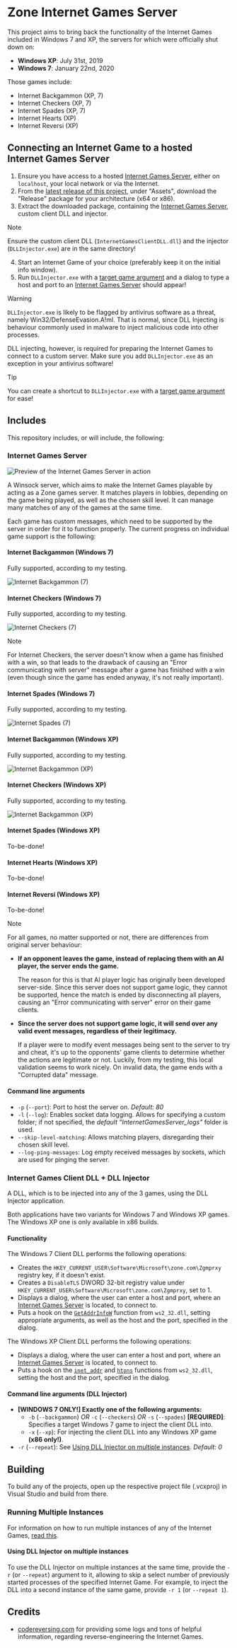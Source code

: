 # Zone Internet Games Server

This project aims to bring back the functionality of the Internet Games included in Windows 7 and XP, the servers for which were officially shut down on:

* **Windows XP**: July 31st, 2019
* **Windows 7**: January 22nd, 2020

Those games include:

* Internet Backgammon (XP, 7)
* Internet Checkers (XP, 7)
* Internet Spades (XP, 7)
* Internet Hearts (XP)
* Internet Reversi (XP)

## Connecting an Internet Game to a hosted Internet Games Server

1. Ensure you have access to a hosted [Internet Games Server](#internet-games-server), either on `localhost`, your local network or via the Internet.
2. From the [latest release of this project](https://github.com/Vankata453/ZoneInternetGamesServer/releases), under "Assets", download the "Release" package for your architecture (x64 or x86).
3. Extract the downloaded package, containing the [Internet Games Server](#internet-games-server), custom client DLL and injector.

> [!NOTE]
>
> Ensure the custom client DLL (`InternetGamesClientDLL.dll`) and the injector (`DLLInjector.exe`) are in the same directory!

4. Start an Internet Game of your choice (preferably keep it on the initial info window).
5. Run `DLLInjector.exe` with a [target game argument](#command-line-arguments-dll-injector) and a dialog to type a host and port to an [Internet Games Server](#internet-games-server) should appear!

> [!WARNING]
>
> `DLLInjector.exe` is likely to be flagged by antivirus software as a threat, namely Win32/DefenseEvasion.A!ml. That is normal, since DLL Injecting is behaviour
> commonly used in malware to inject malicious code into other processes.
>
> DLL injecting, however, is required for preparing the Internet Games to connect to a custom server. Make sure you add `DLLInjector.exe` as an exception in your antivirus software!

> [!TIP]
>
> You can create a shortcut to `DLLInjector.exe` with a [target game argument](#command-line-arguments-dll-injector) for ease!

## Includes

This repository includes, or will include, the following:

### Internet Games Server

![Preview of the Internet Games Server in action](docs/img/README_ServerPreview.png)

A Winsock server, which aims to make the Internet Games playable by acting as a Zone games server.
It matches players in lobbies, depending on the game being played, as well as the chosen skill level.
It can manage many matches of any of the games at the same time.

Each game has custom messages, which need to be supported by the server in order for it to function properly.
The current progress on individual game support is the following:

#### Internet Backgammon (Windows 7)

Fully supported, according to my testing.

![Internet Backgammon (7)](docs/img/README_BackgammonPreview.png)

#### Internet Checkers (Windows 7)

Fully supported, according to my testing.

![Internet Checkers (7)](docs/img/README_CheckersPreview.png)

> [!NOTE]
>
> For Internet Checkers, the server doesn't know when a game has finished with a win,
> so that leads to the drawback of causing an "Error communicating with server" message
> after a game has finished with a win (even though since the game has ended anyway, it's not really important).

#### Internet Spades (Windows 7)

Fully supported, according to my testing.

![Internet Spades (7)](docs/img/README_SpadesPreview.png)

#### Internet Backgammon (Windows XP)

Fully supported, according to my testing.

![Internet Backgammon (XP)](docs/img/README_BackgammonXPPreview.png)

#### Internet Checkers (Windows XP)

Fully supported, according to my testing.

![Internet Backgammon (XP)](docs/img/README_CheckersXPPreview.png)

#### Internet Spades (Windows XP)

To-be-done!

#### Internet Hearts (Windows XP)

To-be-done!

#### Internet Reversi (Windows XP)

To-be-done!


> [!NOTE]
>
> For all games, no matter supported or not, there are differences from original server behaviour:
>
> * **If an opponent leaves the game, instead of replacing them with an AI player, the server ends the game.**
>
>   The reason for this is that AI player logic has originally been developed server-side.
>   Since this server does not support game logic, they cannot be supported, hence the match is ended
>   by disconnecting all players, causing an "Error communicating with server" error on their game clients.
>
> * **Since the server does not support game logic, it will send over any valid event messages, regardless of their legitimacy.**
>
>   If a player were to modify event messages being sent to the server to try and cheat, it's up to the opponents' game clients to determine whether the actions are legitimate or not.
>   Luckily, from my testing, this local validation seems to work nicely. On invalid data, the game ends with a "Corrupted data" message.

#### Command line arguments

* `-p` (`--port`): Port to host the server on. *Default: 80*
* `-l` (`--log`): Enables socket data logging. Allows for specifying a custom folder; if not specified, the *default "InternetGamesServer_logs"* folder is used.
* `--skip-level-matching`: Allows matching players, disregarding their chosen skill level. 
* `--log-ping-messages`: Log empty received messages by sockets, which are used for pinging the server.

### Internet Games Client DLL + DLL Injector

A DLL, which is to be injected into any of the 3 games, using the DLL Injector application.

Both applications have two variants for Windows 7 and Windows XP games. The Windows XP one is only available in x86 builds.

#### Functionality

The Windows 7 Client DLL performs the following operations:

* Creates the `HKEY_CURRENT_USER\Software\Microsoft\zone.com\Zgmprxy` registry key, if it doesn't exist.
* Creates a `DisableTLS` DWORD 32-bit registry value under `HKEY_CURRENT_USER\Software\Microsoft\zone.com\Zgmprxy`, set to 1.
* Displays a dialog, where the user can enter a host and port, where an [Internet Games Server](#internet-games-server) is located, to connect to.
* Puts a hook on the [`GetAddrInfoW`](https://learn.microsoft.com/en-us/windows/win32/api/ws2tcpip/nf-ws2tcpip-getaddrinfow) function from `ws2_32.dll`, setting appropriate arguments, as well as the host and the port, specified in the dialog.

The Windows XP Client DLL performs the following operations:

* Displays a dialog, where the user can enter a host and port, where an [Internet Games Server](#internet-games-server) is located, to connect to.
* Puts a hook on the [`inet_addr`](https://learn.microsoft.com/en-us/windows/win32/api/winsock2/nf-winsock2-inet_addr) and [`htons`](https://learn.microsoft.com/en-us/windows/win32/api/winsock/nf-winsock-htons) functions from `ws2_32.dll`, setting the host and the port, specified in the dialog.

#### Command line arguments (DLL Injector)

* **[WINDOWS 7 ONLY!] Exactly one of the following arguments:**
  * `-b` (`--backgammon`) *OR* `-c` (`--checkers`) *OR* `-s` (`--spades`) **[REQUIRED]**: Specifies a target Windows 7 game to inject the client DLL into.
  * `-x` (`--xp`): For injecting the client DLL into any Windows XP game **(x86 only!)**.
* `-r` (`--repeat`): See [Using DLL Injector on multiple instances](#using-dll-injector-on-multiple-instances). *Default: 0*

## Building

To build any of the projects, open up the respective project file (.vcxproj) in Visual Studio and build from there.

### Running Multiple Instances

For information on how to run multiple instances of any of the Internet Games, [read this](docs/MultipleInstances.md).

#### Using DLL Injector on multiple instances

To use the DLL Injector on multiple instances at the same time, provide the `-r` (or `--repeat`) argument to it,
allowing to skip a select number of previously started processes of the specified Internet Game.
For example, to inject the DLL into a second instance of the same game, provide `-r 1` (or `--repeat 1`).

## Credits

* [codereversing.com](https://www.codereversing.com/archives/138) for providing some logs and tons of helpful information, regarding reverse-engineering the Internet Games.
